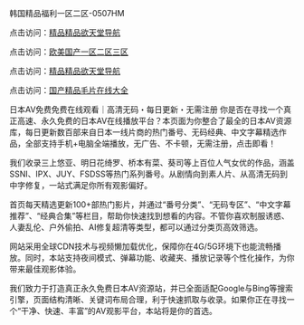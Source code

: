 韩国精品福利一区二区-0507HM

点击访问：<a href="https://rtj-3zo.pages.dev/">精品精品欲天堂导航</a>

点击访问：<a href="https://fdhf-454.pages.dev/">欧美国产一区二区三区</a>

点击访问：<a href="https://gfd-5xg.pages.dev/">精品精品欲天堂导航</a>

点击访问：<a href="https://bered.pages.dev/">国产精品毛片在线大全</a>

日本AV免费免费在线观看｜高清无码・每日更新・无需注册
你是否在寻找一个真正高速、永久免费的日本AV在线播放平台？本页面为你整合了最全的日本AV资源库，每日更新数百部来自日本一线片商的热门番号、无码经典、中文字幕精选作品，全部支持手机+电脑全端播放，无广告、不卡顿，无需注册，点击即看！

我们收录三上悠亚、明日花绮罗、桥本有菜、葵司等上百位人气女优的作品，涵盖SSNI、IPX、JUY、FSDSS等热门系列番号。从剧情向到素人片、从高清无码到中字修复，一站式满足你所有观影偏好。

首页每天精选更新100+部热门影片，并通过“番号分类”、“无码专区”、“中文字幕推荐”、“经典合集”等栏目，帮助你快速找到想看的内容。不管你喜欢制服诱惑、人妻乱伦、户外偷拍、AI修复超清等类型，都可以通过分类页高效筛选。

网站采用全球CDN技术与视频懒加载优化，保障你在4G/5G环境下也能流畅播放。同时，本站支持夜间模式、弹幕功能、收藏夹、播放记录等个性化操作，为你带来最佳观影体验。

我们致力于打造真正永久免费日本AV资源站，并已全面适配Google与Bing等搜索引擎，页面结构清晰、关键词布局合理，利于快速抓取与收录。如果你正在寻找一个“干净、快速、丰富”的AV观影平台，本站将是你的首选。

<span style="display:none;">[Canonical link](）</span>
